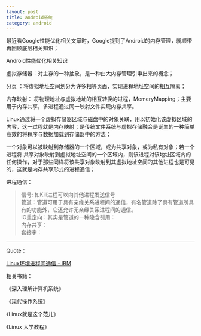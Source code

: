 ```yaml
---
layout: post
title: android系统
category: android
---
```


最近看Google性能优化相关文章时，Google提到了Android的内存管理，就顺带再回顾底层相关知识；

Android性能优化相关知识




虚拟存储器：对主存的一种抽象，是一种由大内存管理引申出来的概念；

分页 ：将虚拟地址空间划分为许多相等页面，实现进程地址空间的相互隔离；


内存映射： 将物理地址与虚拟地址的相互转换的过程，MemeryMapping；主要用于内存共享，多进程通过同一映射文件实现内存共享。

Linux通过将一个虚拟存储器区域与磁盘中的对象关联，用以初始化该虚拟区域的内容，这一过程就是内存映射；是传统文件系统与虚拟存储融合是诞生的一种简单高效的将程序与数据加载到存储器中的方法；

一个对象可以被映射到存储器的一个区域，或为共享对象，或为私有对象；若一个进程将
共享对象映射到虚拟地址空间的一个区域内，则该进程对该地址区域内的任何操作，对于那些同样将该共享对象映射到其虚拟地址空间的其他进程也是可见的，这就是内存共享形式的进程通信；


进程通信：

> 信号:  如Kill进程可以向其他进程发送信号                
> 管道：管道可用于具有亲缘关系进程间的通信，有名管道除了具有管道所具有的功能外，它还允许无亲缘关系进程间的通信。              
> IO重定向：其实是管道的一种隐含引用：       
> 内存共享：            
> 套接字：       






---

Quote：

[Linux环境进程间通信 - IBM](https://www.ibm.com/developerworks/cn/views/linux/libraryview.jsp?sort_by=&show_abstract=true&show_all=&search_flag=&topic_by=-1&type_by=%E6%8A%80%E6%9C%AF%E6%96%87%E7%AB%A0&search_by=%E9%83%91%E5%BD%A6%E5%85%B4+&%E6%90%9C%E7%B)


相关书籍：

《深入理解计算机系统》

《现代操作系统》

《Linux就是这个范儿》

《Linux 大学教程》